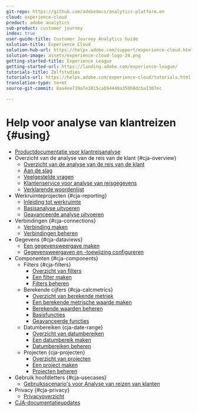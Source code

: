 ```yaml
---
git-repo: https://github.com/adobedocs/analytics-platform.en
cloud: experience-cloud
product: adobe analytics
sub-product: customer journey
index: true
user-guide-title: Customer Journey Analytics Guide
solution-title: Experience Cloud
solution-hub-url: https://helpx.adobe.com/support/experience-cloud.html
solution-image: assets/experience-cloud-logo-24.png
getting-started-title: Experience League
getting-started-url: https://landing.adobe.com/experience-league/
tutorials-title: Zelfstudies
tutorials-url: https://helpx.adobe.com/experience-cloud/tutorials.html
translation-type: tm+mt
source-git-commit: 8aa4ee719a7e2815cab94448a359b8dcba1307ec

---
```



# Help voor analyse van klantreizen {#using}

+ [Productdocumentatie voor klantreisanalyse](getting-started/cja-landing.md)
+ Overzicht van de analyse van de reis van de klant {#cja-overview}
   + [Overzicht van de analyse van de reis van de klant](getting-started/cja-overview.md)
   + [Aan de slag](getting-started/cja-getting-started.md)
   + [Veelgestelde vragen](getting-started/cja-faq.md)
   + [Klantenservice voor analyse van reisgegevens](getting-started/cja-aa.md)
   + [Verklarende woordenlijst](getting-started/cja-glossary.md)
+ Werkruimteprojecten {#cja-reporting}
   + [Inleiding tot werkruimte](projects/workspace-basics.md)
   + [Basisanalyse uitvoeren](projects/perform-basic-analysis.md)
   + [Geavanceerde analyse uitvoeren](projects/perform-adv-analysis.md)
+ Verbindingen {#cja-connections}
   + [Verbinding maken](connections/create-connection.md)
   + [Verbindingen beheren](connections/manage-connection.md)
+ Gegevens {#cja-dataviews}
   + [Een gegevensweergave maken](data-views/create-dataview.md)
   + [Gegevensweergaven en -toewijzing configureren](data-views/configure-dataviews.md)
+ Componenten {#cja-components}
   + Filters {#cja-filters}
      + [Overzicht van filters](components/filters/filters-overview.md)
      + [Een filter maken](components/filters/create-filters.md)
      + [Filters beheren](components/filters/manage-filters.md)
   + Berekende cijfers {#cja-calcmetrics}
      + [Overzicht van berekende metriek](components/calc-metrics/calc-metr-overview.md)
      + [Een berekende metrische waarde maken](components/calc-metrics/create.md)
      + [Berekende waarden beheren](components/calc-metrics/manage.md)
      + [Basisfuncties](components/calc-metrics/cm-functions.md)
      + [Geavanceerde functies](components/calc-metrics/cm-adv-functions.md)
   + Datumbereiken {cja-date-range}
      + [Overzicht van datumbereiken](components/date-ranges/overview.md)
      + [Een datumbereik maken](components/date-ranges/create.md)
      + [Datumbereiken beheren](components/date-ranges/manage.md)
   + Projecten {cja-projecten}
      + [Overzicht van projecten](components/projects/overview.md)
      + [Een project maken](components/projects/create.md)
      + [Projecten beheren](components/projects/manage.md)
+ Gebruik hoofdletters {#cja-usecases}
   + [Gebruiksscenario&#39;s voor Analyse van reizen van klanten](use-cases/cja-usecases.md)
+ Privacy {#cja-privacy}
   + [Privacyoverzicht](privacy/privacy-overview.md)
+ [CJA-documentatieupdates](doc-changes.md)
